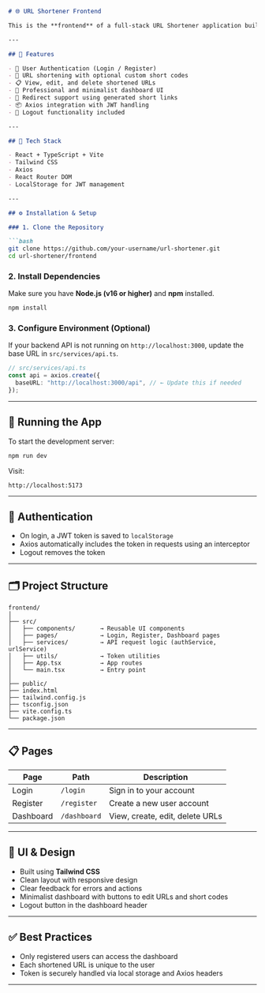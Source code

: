 
````markdown
# 🌐 URL Shortener Frontend

This is the **frontend** of a full-stack URL Shortener application built using **React**, **TypeScript**, and **Tailwind CSS**. It allows users to register, log in, shorten URLs, and manage them with a clean, minimal UI.

---

## 🚀 Features

- 🔐 User Authentication (Login / Register)
- 🔗 URL shortening with optional custom short codes
- 📋 View, edit, and delete shortened URLs
- 💎 Professional and minimalist dashboard UI
- 🎯 Redirect support using generated short links
- 📦 Axios integration with JWT handling
- 🚪 Logout functionality included

---

## 🧰 Tech Stack

- React + TypeScript + Vite
- Tailwind CSS
- Axios
- React Router DOM
- LocalStorage for JWT management

---

## ⚙️ Installation & Setup

### 1. Clone the Repository

```bash
git clone https://github.com/your-username/url-shortener.git
cd url-shortener/frontend
````

### 2. Install Dependencies

Make sure you have **Node.js (v16 or higher)** and **npm** installed.

```bash
npm install
```

### 3. Configure Environment (Optional)

If your backend API is not running on `http://localhost:3000`, update the base URL in `src/services/api.ts`.

```ts
// src/services/api.ts
const api = axios.create({
  baseURL: "http://localhost:3000/api", // ← Update this if needed
});
```

---

## 🧪 Running the App

To start the development server:

```bash
npm run dev
```

Visit:

```
http://localhost:5173
```

---

## 🔑 Authentication

* On login, a JWT token is saved to `localStorage`
* Axios automatically includes the token in requests using an interceptor
* Logout removes the token

---

## 🗂️ Project Structure

```
frontend/
│
├── src/
│   ├── components/       → Reusable UI components
│   ├── pages/            → Login, Register, Dashboard pages
│   ├── services/         → API request logic (authService, urlService)
│   ├── utils/            → Token utilities
│   ├── App.tsx           → App routes
│   └── main.tsx          → Entry point
│
├── public/
├── index.html
├── tailwind.config.js
├── tsconfig.json
├── vite.config.ts
└── package.json
```

---

## 📋 Pages

| Page      | Path         | Description                     |
| --------- | ------------ | ------------------------------- |
| Login     | `/login`     | Sign in to your account         |
| Register  | `/register`  | Create a new user account       |
| Dashboard | `/dashboard` | View, create, edit, delete URLs |

---

## 🧼 UI & Design

* Built using **Tailwind CSS**
* Clean layout with responsive design
* Clear feedback for errors and actions
* Minimalist dashboard with buttons to edit URLs and short codes
* Logout button in the dashboard header

---

## ✅ Best Practices

* Only registered users can access the dashboard
* Each shortened URL is unique to the user
* Token is securely handled via local storage and Axios headers

---
